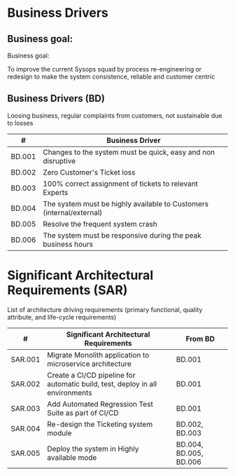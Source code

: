 # Business Drivers

## Business goal:

Business goal:

To improve the current Sysops squad by process re-engineering or redesign to make the system consistence, reliable and customer centric

## Business Drivers (BD)

Loosing business, regular complaints from customers, not sustainable due to losses

| # | Business Driver |
|----|----|
| BD.001 | Changes to the system must be quick, easy and non disruptive 
| BD.002 | Zero Customer's Ticket loss
| BD.003 | 100% correct assignment of tickets to relevant Experts
| BD.004 | The system must be highly available to Customers (internal/external)
| BD.005 | Resolve the frequent system crash
| BD.006 | The system must be responsive during the peak business hours


# Significant Architectural Requirements (SAR)

List of architecture driving requirements (primary functional, quality attribute, and life-cycle requirements)

| # | Significant Architectural Requirements | From BD |
|----|----|----|
| SAR.001 | Migrate Monolith application to microservice architecture                       | BD.001                 |
| SAR.002 | Create a CI/CD pipeline for automatic build, test, deploy in all environments   | BD.001                 |
| SAR.003 | Add Automated Regression Test Suite as part of CI/CD                            | BD.001                 |
| SAR.004 | Re-design the Ticketing system module                                           | BD.002, BD.003         |
| SAR.005 | Deploy the system in Highly available mode                                      | BD.004, BD.005, BD.006 |
